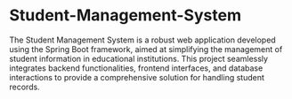 # Student-Management-System

The Student Management System is a robust web application developed using the Spring Boot framework, aimed at simplifying the management of student information in educational institutions. This project seamlessly integrates backend functionalities, frontend interfaces, and database interactions to provide a comprehensive solution for handling student records.
